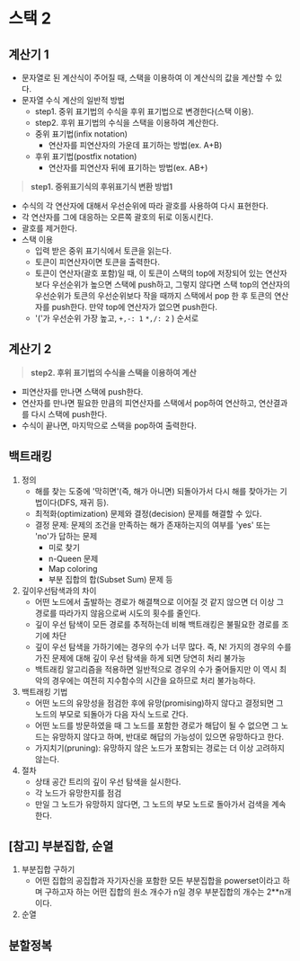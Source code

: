 # 스택 2

## 계산기 1
- 문자열로 된 계산식이 주어질 때, 스택을 이용하여 이 계산식의 값을 계산할 수 있다.
- 문자열 수식 계산의 일반적 방법
    - step1. 중위 표기법의 수식을 후위 표기법으로 변경한다(스택 이용).
    - step2. 후위 표기법의 수식을 스택을 이용하여 계산한다.
    - 중위 표기법(infix notation)
        - 연산자를 피연산자의 가운데 표기하는 방법(ex. A+B)
    - 후위 표기법(postfix notation)
        - 연산자를 피연산자 뒤에 표기하는 방법(ex. AB+)
> **step1. 중위표기식의 후위표기식 변환 방법1**
- 수식의 각 연산자에 대해서 우선순위에 따라 괄호를 사용하여 다시 표현한다.
- 각 연산자를 그에 대응하는 오른쪽 괄호의 뒤로 이동시킨다.
- 괄호를 제거한다.
- 스택 이용
    - 입력 받은 중위 표기식에서 토큰을 읽는다.
    - 토큰이 피연산자이면 토큰을 출력한다.
    - 토큰이 연산자(괄호 포함)일 때, 이 토큰이 스택의 top에 저장되어 있는 연산자보다 우선순위가 높으면 스택에 push하고, 그렇지 않다면 스택 top의 연산자의 우선순위가 토큰의 우선순위보다 작을 때까지 스택에서 pop 한 후 토큰의 연산자를 push한다. 만약 top에 연산자가 없으면 push한다.
    - '('가 우선순위 가장 높고, `+,-: 1` `*,/: 2`  ) 순서로 

## 계산기 2
> **step2. 후위 표기법의 수식을 스택을 이용하여 계산**
- 피연산자를 만나면 스택에 push한다.
- 연산자를 만나면 필요한 만큼의 피연산자를 스택에서 pop하여 연산하고, 연산결과를 다시 스택에 push한다.
- 수식이 끝나면, 마지막으로 스택을 pop하여 출력한다.


## 백트래킹
1. 정의
    - 해를 찾는 도중에 '막히면'(즉, 해가 아니면) 되돌아가서 다시 해를 찾아가는 기법이다(DFS, 재귀 등).
    - 최적화(optimization) 문제와 결정(decision) 문제를 해결할 수 있다.
    - 결정 문제: 문제의 조건을 만족하는 해가 존재하는지의 여부를 'yes' 또는 'no'가 답하는 문제
        - 미로 찾기
        - n-Queen 문제
        - Map coloring
        - 부분 집합의 합(Subset Sum) 문제 등
2. 깊이우선탐색과의 차이
    - 어떤 노드에서 출발하는 경로가 해결책으로 이어질 것 같지 않으면 더 이상 그 경로를 따라가지 않음으로써 시도의 횟수를 줄인다.
    - 깊이 우선 탐색이 모든 경로를 추적하는데 비해 백트래킹은 불필요한 경로를 조기에 차단
    - 깊이 우선 탐색을 가하기에는 경우의 수가 너무 많다. 즉, N! 가지의 경우의 수를 가진 문제에 대해 깊이 우선 탐색을 하게 되면 당연히 처리 불가능
    - 백트래킹 알고리즘을 적용하면 일반적으로 경우의 수가 줄어들지만 이 역시 최악의 경우에는 여전히 지수함수의 시간을 요하므로 처리 불가능하다.
3. 백트래킹 기법
    - 어떤 노드의 유망성을 점검한 후에 유망(promising)하지 않다고 결정되면 그 노드의 부모로 되돌아가 다음 자식 노드로 간다.
    - 어떤 노드를 방문하였을 때 그 노드를 포함한 경로가 해답이 될 수 없으면 그 노드는 유망하지 않다고 하며, 반대로 해답의 가능성이 있으면 유망하다고 한다.
    - 가지치기(pruning): 유망하지 않은 노드가 포함되는 경로는 더 이상 고려하지 않는다.
4. 절차
    - 상태 공간 트리의 깊이 우선 탐색을 실시한다.
    - 각 노드가 유망한지를 점검
    - 만일 그 노드가 유망하지 않다면, 그 노드의 부모 노드로 돌아가서 검색을 계속한다.

## [참고] 부분집합, 순열
1. 부분집합 구하기
    - 어떤 집합의 공집합과 자기자신을 포함한 모든 부분집합을 powerset이라고 하며 구하고자 하는 어떤 집합의 원소 개수가 n일 경우 부분집합의 개수는 2**n개이다.
2. 순열

## 분할정복